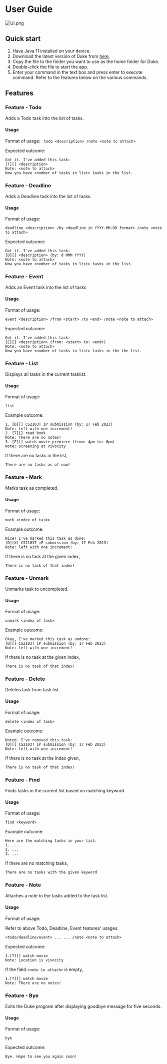# User Guide
![Ui.png](Ui.png)
## Quick start 
1. Have Java 11 installed on your device.
2. Download the latest version of Duke from [here](https://github.com/benjamin-wee/ip/releases).
3. Copy the file to the folder you want to use as the home folder for Duke.
4. Double-click the file to start the app.
5. Enter your command in the text box and press enter to execute command. Refer to the features below on the various commands.

## Features 

### Feature - Todo

Adds a Todo task into the list of tasks.

#### Usage

Format of usage:
` todo <description> /note <note to attach>`

Expected outcome:
```
Got it. I've added this task: 
[T][] <description> 
Note: <note to attach> 
Now you have <number of tasks in list> tasks in the list.
```

### Feature - Deadline 

Adds a Deadline task into the list of tasks.

#### Usage

Format of usage: 

`deadline <description> /by <deadline in YYYY-MM-DD format> /note <note to attach> `

Expected outcome: 
```
Got it. I've added this task:
[D][] <description> (by: d MMM YYYY) 
Note: <note to attach> 
Now you have <number of tasks in list> tasks in the list.
```

### Feature - Event 

Adds an Event task into the list of tasks 

#### Usage 

Format of usage:

`event <description> /from <start> /to <end> /note <note to attach>`

Expected outcome:
```
Got it. I've added this task:
[E][] <description> (from: <start> to: <end>) 
Note: <note to attach> 
Now you have <number of tasks in list> tasks in the the list. 
```

### Feature - List

Displays all tasks in the current tasklist.

#### Usage 

Format of usage: 

`list`

Example outcome:

```
1. [D][] CS2103T iP submission (by: 17 Feb 2023)
Note: left with one increment!
2. [T][] read book 
Note: There are no notes!
3. [E][] watch movie premiere (from: 4pm to: 6pm)
Note: screening at vivocity
```

If there are no tasks in the list, 

```
There are no tasks as of now!
```

### Feature - Mark 
Marks task as completed. 

#### Usage

Format of usage: 

`mark <index of task>`

Example outcome: 

```
Nice! I've marked this task as done:
[D][X] CS2103T iP submission (by: 17 Feb 2023)
Note: left with one increment!
```

If there is no task at the given index,
```
There is no task of that index!
```

### Feature - Unmark
Unmarks task to uncompleted.

#### Usage

Format of usage:

`unmark <index of task>`

Example outcome:

```
Okay, I've marked this task as undone:
[D][] CS2103T iP submission (by: 17 Feb 2023)
Note: left with one increment!
```

If there is no task at the given index,
```
There is no task of that index!
```

### Feature - Delete 

Deletes task from task list.

#### Usage 

Format of usage:

`delete <index of task>`

Example outcome:

```
Noted. I've removed this task:
[D][] CS2103T iP submission (by: 17 Feb 2023)
Note: left with one increment!
```

If there is no task at the index given, 

```
There is no task of that index!
```

### Feature - Find 
Finds tasks in the current list based on matching keyword 

#### Usage 

Format of usage: 

`find <keyword>`

Example outcome:

```
Here are the matching tasks in your list: 
1. ...
2. ...
3. ... 
```

If there are no matching tasks,

```
There are no tasks with the given keyword
```

### Feature - Note 

Attaches a note to the tasks added to the task list.

#### Usage 

Format of usage: 

Refer to above Todo, Deadline, Event features' usages. 

`<todo/deadline/event> ... ... /note <note to attach>`

Expected outcome:
```
1.[T][] watch movie 
Note: Location is vivocity 
```

If the field `<note to attach>` is empty,

```
1.[T][] watch movie 
Note: There are no notes!
```

### Feature - Bye

Exits the Duke program after displaying goodbye message for five seconds.

#### Usage 

Format of usage:

`bye`

Expected outcome:
```
Bye. Hope to see you again soon!
```